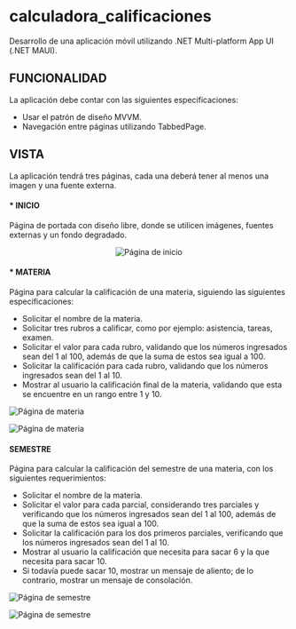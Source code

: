 # calculadora_calificaciones
Desarrollo de una aplicación móvil utilizando .NET Multi-platform App UI (.NET MAUI).

## FUNCIONALIDAD
La aplicación debe contar con las siguientes especificaciones:
* Usar el patrón de diseño MVVM.
* Navegación entre páginas utilizando TabbedPage.

## VISTA
La aplicación tendrá tres páginas, cada una deberá tener al menos una imagen y una fuente externa.

#### * INICIO 
Página de portada con diseño libre, donde se utilicen imágenes, fuentes externas y un fondo degradado.

<div align="center">
    <img src="imagenes/inicio.png" alt="Página de inicio" />
</div>


#### * MATERIA 
Página para calcular la calificación de una materia, siguiendo las siguientes especificaciones:
* Solicitar el nombre de la materia.
* Solicitar tres rubros a calificar, como por ejemplo: asistencia, tareas, examen.
* Solicitar el valor para cada rubro, validando que los números ingresados sean del 1 al 100, además de que la suma de estos sea igual a 100.
* Solicitar la calificación para cada rubro, validando que los números ingresados sean del 1 al 10.
* Mostrar al usuario la calificación final de la materia, validando que esta se encuentre en un rango entre 1 y 10.

![Página de materia](imagenes/materia.png)

![Página de materia](imagenes/materia_ejemplo.png)

  
#### SEMESTRE
Página para calcular la calificación del semestre de una materia, con los siguientes requerimientos:
* Solicitar el nombre de la materia.
* Solicitar el valor para cada parcial, considerando tres parciales y verificando que los números ingresados sean del 1 al 100, además de que la suma de estos sea igual a 100.
* Solicitar la calificación para los dos primeros parciales, verificando que los números ingresados sean del 1 al 10.
* Mostrar al usuario la calificación que necesita para sacar 6 y la que necesita para sacar 10.
* Si todavía puede sacar 10, mostrar un mensaje de aliento; de lo contrario, mostrar un mensaje de consolación.

![Página de semestre](imagenes/semestre.png)

![Página de semestre](imagenes/semestre.png)
